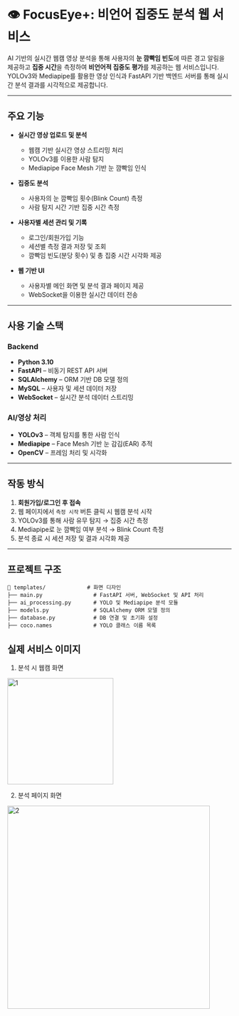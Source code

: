 # 👁️ FocusEye+: 비언어 집중도 분석 웹 서비스

AI 기반의 실시간 웹캠 영상 분석을 통해 사용자의 **눈 깜빡임 빈도**에 따른 경고 알림을 제공하고 **집중 시간**을 측정하여 **비언어적 집중도 평가**를 제공하는 웹 서비스입니다.  
YOLOv3와 Mediapipe를 활용한 영상 인식과 FastAPI 기반 백엔드 서버를 통해 실시간 분석 결과를 시각적으로 제공합니다.

---

## 주요 기능

- **실시간 영상 업로드 및 분석**
  - 웹캠 기반 실시간 영상 스트리밍 처리
  - YOLOv3를 이용한 사람 탐지
  - Mediapipe Face Mesh 기반 눈 깜빡임 인식

- **집중도 분석**
  - 사용자의 눈 깜빡임 횟수(Blink Count) 측정
  - 사람 탐지 시간 기반 집중 시간 측정

- **사용자별 세션 관리 및 기록**
  - 로그인/회원가입 기능
  - 세션별 측정 결과 저장 및 조회
  - 깜빡임 빈도(분당 횟수) 및 총 집중 시간 시각화 제공

- **웹 기반 UI**
  - 사용자별 메인 화면 및 분석 결과 페이지 제공
  - WebSocket을 이용한 실시간 데이터 전송

---

## 사용 기술 스택

### Backend
- **Python 3.10**
- **FastAPI** – 비동기 REST API 서버
- **SQLAlchemy** – ORM 기반 DB 모델 정의
- **MySQL** – 사용자 및 세션 데이터 저장
- **WebSocket** – 실시간 분석 데이터 스트리밍

### AI/영상 처리
- **YOLOv3** – 객체 탐지를 통한 사람 인식
- **Mediapipe** – Face Mesh 기반 눈 감김(EAR) 추적
- **OpenCV** – 프레임 처리 및 시각화

---

## 작동 방식

1. **회원가입/로그인 후 접속**
2. 웹 페이지에서 `측정 시작` 버튼 클릭 시 웹캠 분석 시작
3. YOLOv3를 통해 사람 유무 탐지 → 집중 시간 측정
4. Mediapipe로 눈 깜빡임 여부 분석 → Blink Count 측정
5. 분석 종료 시 세션 저장 및 결과 시각화 제공

---

## 프로젝트 구조

```
📁 templates/             # 화면 디자인
├── main.py                # FastAPI 서버, WebSocket 및 API 처리
├── ai_processing.py       # YOLO 및 Mediapipe 분석 모듈
├── models.py              # SQLAlchemy ORM 모델 정의
├── database.py            # DB 연결 및 초기화 설정
├── coco.names             # YOLO 클래스 이름 목록
```

## 실제 서비스 이미지

1. 분석 시 웹캠 화면

<img width="238" alt="1" src="https://github.com/user-attachments/assets/558fe4a2-c13d-4529-aec7-dd772593e9e7" />


2. 분석 페이지 화면

<img width="455" alt="2" src="https://github.com/user-attachments/assets/2bc380ae-3353-4559-966b-fbb3031dd867" />

